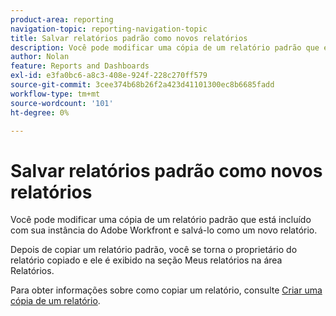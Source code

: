 ```yaml
---
product-area: reporting
navigation-topic: reporting-navigation-topic
title: Salvar relatórios padrão como novos relatórios
description: Você pode modificar uma cópia de um relatório padrão que está incluído com sua instância do Adobe Workfront e salvá-lo como um novo relatório.
author: Nolan
feature: Reports and Dashboards
exl-id: e3fa0bc6-a8c3-408e-924f-228c270ff579
source-git-commit: 3cee374b68b26f2a423d41101300ec8b6685fadd
workflow-type: tm+mt
source-wordcount: '101'
ht-degree: 0%

---
```


# Salvar relatórios padrão como novos relatórios

<!-- Audited: 11/2024 -->

Você pode modificar uma cópia de um relatório padrão que está incluído com sua instância do Adobe Workfront e salvá-lo como um novo relatório.

Depois de copiar um relatório padrão, você se torna o proprietário do relatório copiado e ele é exibido na seção Meus relatórios na área Relatórios.

Para obter informações sobre como copiar um relatório, consulte [Criar uma cópia de um relatório](../../../reports-and-dashboards/reports/creating-and-managing-reports/create-copy-report.md).
